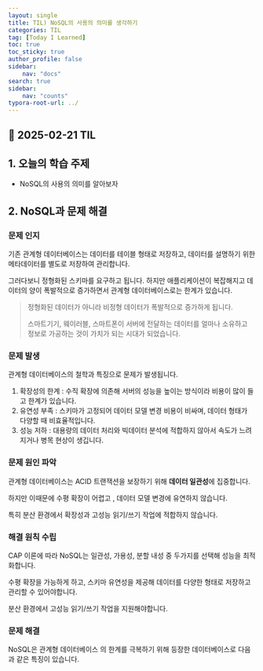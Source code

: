 ```yaml
---
layout: single
title: TIL) NoSQL의 사용의 의미를 생각하기
categories: TIL
tag: [Today I Learned]
toc: true
toc_sticky: true
author_profile: false
sidebar:
    nav: "docs"
search: true
sidebar:
    nav: "counts"
typora-root-url: ../
---
```


## 📌 2025-02-21 TIL

## 1. 오늘의 학습 주제
- NoSQL의 사용의 의미를 알아보자

## 2. NoSQL과 문제 해결

### 문제 인지

기존 관계형 데이터베이스는 데이터를 테이블 형태로 저장하고, 데이터를 설명하기 위한 메타데이터를 별도로 저장하여 관리합니다.

그러다보니 정형화된 스키마를 요구하고 됩니다. 하지만 애플리케이션이 복잡해지고 데이터의 양이 폭발적으로 증가하면서 관계형 데이터베이스로는 한계가 있습니다.

> 정형화된 데이터가 아니라 비정형 데이터가 폭발적으로 증가하게 됩니다.
>
> 스마트기기, 웨이러블, 스마트폰이 서버에 전달하는 데이터를 얼마나 소유하고 정보로 가공하는 것이 가치가 되는 시대가 되었습니다.

### 문제 발생

관계형 데이터베이스의 철학과 특징으로 문제가 발생됩니다.

1. 확장성의 한계 : 수직 확장에 의존해 서버의 성능을 높이는 방식이라 비용이 많이 들고 한계가 있습니다.
2. 유연성 부족 : 스키마가 고정되어 데이터 모델 변경 비용이 비싸며, 데이터 형태가 다양할 때 비효율적입니다.
3. 성능 저하 : 대용량의 데이터 처리와 빅데이터 분석에 적합하지 않아서 속도가 느려지거나 병목 현상이 생깁니다.

### 문제 원인 파악

관계형 데이터베이스는 ACID 트랜잭션을 보장하기 위해 **데이터 일관성**에 집중합니다.

하지만 이때문에 수평 확장이 어렵고 , 데이터 모델 변경에 유연하지 않습니다.

특히 분산 환경에서 확장성과 고성능 읽기/쓰기 작업에 적합하지 않습니다.

### 해결 원칙 수립

CAP 이론에 따라 NoSQL는 일관성, 가용성, 분할 내성 중 두가지를 선택해 성능을 최적화합니다.

수평 확장을 가능하게 하고, 스키마 유연성을 제공해 데이터를 다양한 형태로 저장하고 관리할 수 있어야합니다.

분산 환경에서 고성능 읽기/쓰기 작업을 지원해야합니다.

### 문제 해결

NoSQL은 관계형 데이터베이스 의 한계를 극복하기 위해 등장한 데이터베이스로 다음과 같은 특징이 있습니다.
